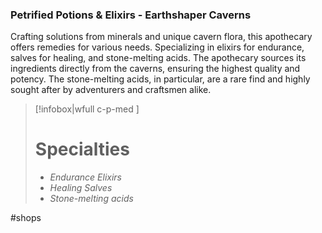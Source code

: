 ### Petrified Potions & Elixirs - Earthshaper Caverns

Crafting solutions from minerals and unique cavern flora, this apothecary offers remedies for various needs. Specializing in elixirs for endurance, salves for healing, and stone-melting acids. The apothecary sources its ingredients directly from the caverns, ensuring the highest quality and potency. The stone-melting acids, in particular, are a rare find and highly sought after by adventurers and craftsmen alike.

> [!infobox|wfull  c-p-med ]
>   # Specialties
>   - *Endurance Elixirs*
>   - *Healing Salves*
>   - *Stone-melting acids*

#shops